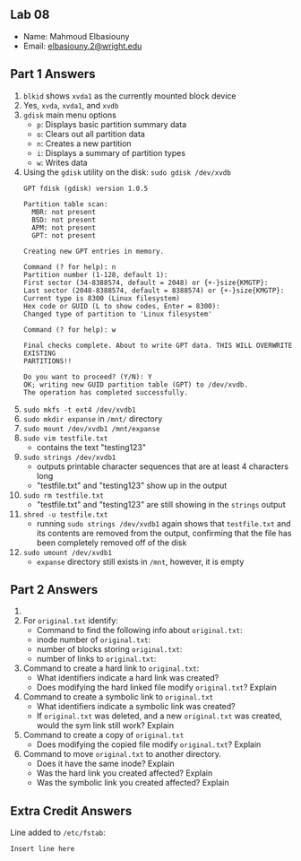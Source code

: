 ## Lab 08

- Name: Mahmoud Elbasiouny
- Email: elbasiouny.2@wright.edu

## Part 1 Answers

1. `blkid` shows `xvda1` as the currently mounted block device
2. Yes, `xvda`, `xvda1`, and `xvdb`
3. `gdisk` main menu options
    - `p`: Displays basic partition summary data 
    - `o`: Clears out all partition data
    - `n`: Creates a new partition
    - `i`: Displays a summary of partition types
    - `w`: Writes data
4. Using the `gdisk` utility on the disk: `sudo gdisk /dev/xvdb`
   ```
   GPT fdisk (gdisk) version 1.0.5

   Partition table scan:
     MBR: not present
     BSD: not present
     APM: not present
     GPT: not present

   Creating new GPT entries in memory.

   Command (? for help): n
   Partition number (1-128, default 1):
   First sector (34-8388574, default = 2048) or {+-}size{KMGTP}:
   Last sector (2048-8388574, default = 8388574) or {+-}size{KMGTP}:
   Current type is 8300 (Linux filesystem)
   Hex code or GUID (L to show codes, Enter = 8300):
   Changed type of partition to 'Linux filesystem'

   Command (? for help): w

   Final checks complete. About to write GPT data. THIS WILL OVERWRITE EXISTING
   PARTITIONS!!

   Do you want to proceed? (Y/N): Y
   OK; writing new GUID partition table (GPT) to /dev/xvdb.
   The operation has completed successfully.
   ```
5. `sudo mkfs -t ext4 /dev/xvdb1`
6. `sudo mkdir expanse` in `/mnt/` directory
7. `sudo mount /dev/xvdb1 /mnt/expanse`
8. `sudo vim testfile.txt`
    - contains the text "testing123"
9. `sudo strings /dev/xvdb1`
    - outputs printable character sequences that are at least 4 characters long
    - "testfile.txt" and "testing123" show up in the output
10. `sudo rm testfile.txt`
    - "testfile.txt" and "testing123" are still showing in the `strings` output
11. `shred -u testfile.txt`
    - running `sudo strings /dev/xvdb1` again shows that `testfile.txt` and its contents are removed from the output, confirming that the file has been completely removed off of the disk
12. `sudo umount /dev/xvdb1`
    - `expanse` directory still exists in `/mnt`, however, it is empty

## Part 2 Answers

1.
2. For `original.txt` identify:
   - Command to find the following info about `original.txt`:
   - inode number of `original.txt`:
   - number of blocks storing `original.txt`:
   - number of links to `original.txt`:
3. Command to create a hard link to `original.txt`:
   - What identifiers indicate a hard link was created?
   - Does modifying the hard linked file modify `original.txt`? Explain
4. Command to create a symbolic link to `original.txt`
   - What identifiers indicate a symbolic link was created?
   - If `original.txt` was deleted, and a new `original.txt` was created, would the sym link still work? Explain
5. Command to create a copy of `original.txt`
   - Does modifying the copied file modify `original.txt`? Explain
6. Command to move `original.txt` to another directory.
   - Does it have the same inode? Explain
   - Was the hard link you created affected? Explain
   - Was the symbolic link you created affected? Explain

## Extra Credit Answers

Line added to `/etc/fstab`:

```
Insert line here
```
